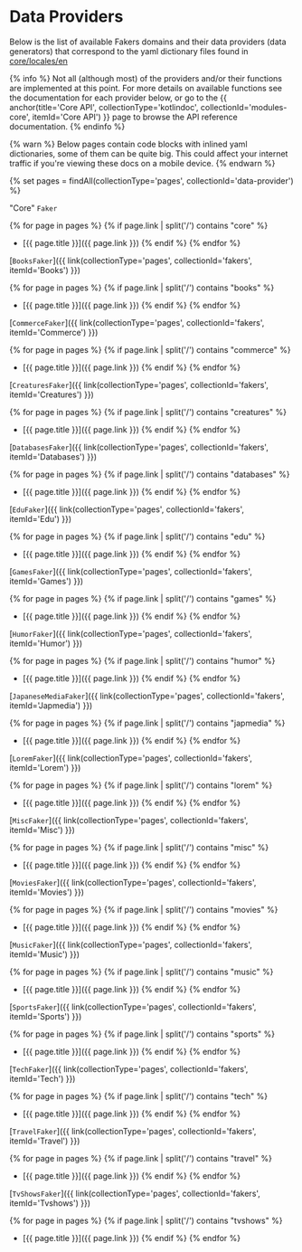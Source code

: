 ---
---

# Data Providers

Below is the list of available Fakers domains and their data providers (data generators) that correspond to the yaml dictionary files found in [core/locales/en](https://github.com/serpro69/kotlin-faker/tree/master/core/src/main/resources/locales/en)

{% info %}
Not all (although most) of the providers and/or their functions are implemented at this point. For more details on available functions see the documentation for each provider below, or go to the {{ anchor(title='Core API', collectionType='kotlindoc', collectionId='modules-core', itemId='Core API') }} page to browse the API reference documentation.
{% endinfo %}

{% warn %}
Below pages contain code blocks with inlined yaml dictionaries, some of them can be quite big. This could affect your internet traffic if you're viewing these docs on a mobile device.
{% endwarn %}

{% set pages = findAll(collectionType='pages', collectionId='data-provider') %}

"Core" `Faker`

{% for page in pages %}
{% if page.link | split('/') contains "core" %}
- [{{ page.title }}]({{ page.link }})
{% endif %}
{% endfor %}

[`BooksFaker`]({{ link(collectionType='pages', collectionId='fakers', itemId='Books') }})

{% for page in pages %}
{% if page.link | split('/') contains "books" %}
- [{{ page.title }}]({{ page.link }})
{% endif %}
{% endfor %}

[`CommerceFaker`]({{ link(collectionType='pages', collectionId='fakers', itemId='Commerce') }})

{% for page in pages %}
{% if page.link | split('/') contains "commerce" %}
- [{{ page.title }}]({{ page.link }})
{% endif %}
{% endfor %}

[`CreaturesFaker`]({{ link(collectionType='pages', collectionId='fakers', itemId='Creatures') }})

{% for page in pages %}
{% if page.link | split('/') contains "creatures" %}
- [{{ page.title }}]({{ page.link }})
{% endif %}
{% endfor %}

[`DatabasesFaker`]({{ link(collectionType='pages', collectionId='fakers', itemId='Databases') }})

{% for page in pages %}
{% if page.link | split('/') contains "databases" %}
- [{{ page.title }}]({{ page.link }})
  {% endif %}
  {% endfor %}

[`EduFaker`]({{ link(collectionType='pages', collectionId='fakers', itemId='Edu') }})

{% for page in pages %}
{% if page.link | split('/') contains "edu" %}
- [{{ page.title }}]({{ page.link }})
{% endif %}
{% endfor %}

[`GamesFaker`]({{ link(collectionType='pages', collectionId='fakers', itemId='Games') }})

{% for page in pages %}
{% if page.link | split('/') contains "games" %}
- [{{ page.title }}]({{ page.link }})
{% endif %}
{% endfor %}

[`HumorFaker`]({{ link(collectionType='pages', collectionId='fakers', itemId='Humor') }})

{% for page in pages %}
{% if page.link | split('/') contains "humor" %}
- [{{ page.title }}]({{ page.link }})
{% endif %}
{% endfor %}

[`JapaneseMediaFaker`]({{ link(collectionType='pages', collectionId='fakers', itemId='Japmedia') }})

{% for page in pages %}
{% if page.link | split('/') contains "japmedia" %}
- [{{ page.title }}]({{ page.link }})
{% endif %}
{% endfor %}

[`LoremFaker`]({{ link(collectionType='pages', collectionId='fakers', itemId='Lorem') }})

{% for page in pages %}
{% if page.link | split('/') contains "lorem" %}
- [{{ page.title }}]({{ page.link }})
{% endif %}
{% endfor %}

[`MiscFaker`]({{ link(collectionType='pages', collectionId='fakers', itemId='Misc') }})

{% for page in pages %}
{% if page.link | split('/') contains "misc" %}
- [{{ page.title }}]({{ page.link }})
{% endif %}
{% endfor %}

[`MoviesFaker`]({{ link(collectionType='pages', collectionId='fakers', itemId='Movies') }})

{% for page in pages %}
{% if page.link | split('/') contains "movies" %}
- [{{ page.title }}]({{ page.link }})
{% endif %}
{% endfor %}

[`MusicFaker`]({{ link(collectionType='pages', collectionId='fakers', itemId='Music') }})

{% for page in pages %}
{% if page.link | split('/') contains "music" %}
- [{{ page.title }}]({{ page.link }})
{% endif %}
{% endfor %}

[`SportsFaker`]({{ link(collectionType='pages', collectionId='fakers', itemId='Sports') }})

{% for page in pages %}
{% if page.link | split('/') contains "sports" %}
- [{{ page.title }}]({{ page.link }})
{% endif %}
{% endfor %}

[`TechFaker`]({{ link(collectionType='pages', collectionId='fakers', itemId='Tech') }})

{% for page in pages %}
{% if page.link | split('/') contains "tech" %}
- [{{ page.title }}]({{ page.link }})
{% endif %}
{% endfor %}

[`TravelFaker`]({{ link(collectionType='pages', collectionId='fakers', itemId='Travel') }})

{% for page in pages %}
{% if page.link | split('/') contains "travel" %}
- [{{ page.title }}]({{ page.link }})
{% endif %}
{% endfor %}

[`TvShowsFaker`]({{ link(collectionType='pages', collectionId='fakers', itemId='Tvshows') }})

{% for page in pages %}
{% if page.link | split('/') contains "tvshows" %}
- [{{ page.title }}]({{ page.link }})
{% endif %}
{% endfor %}
